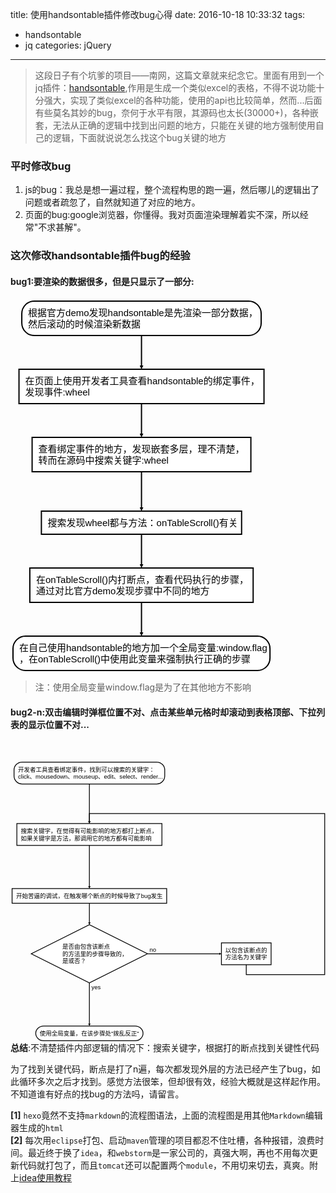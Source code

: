 title: 使用handsontable插件修改bug心得
date: 2016-10-18 10:33:32
tags: 
- handsontable
- jq
categories: jQuery
---
>这段日子有个坑爹的项目——南网，这篇文章就来纪念它。里面有用到一个jq插件：[handsontable](https://handsontable.com/),作用是生成一个类似excel的表格，不得不说功能十分强大，实现了类似excel的各种功能，使用的api也比较简单，然而...后面有些莫名其妙的bug，奈何于水平有限，其源码也太长(30000+)，各种嵌套，无法从正确的逻辑中找到出问题的地方，只能在关键的地方强制使用自己的逻辑，下面就说说怎么找这个bug关键的地方

### 平时修改bug
1. js的bug：我总是想一遍过程，整个流程构思的跑一遍，然后哪儿的逻辑出了问题或者疏忽了，自然就知道了对应的地方。
2. 页面的bug:google浏览器，你懂得。我对页面渲染理解着实不深，所以经常"不求甚解"。  

### 这次修改handsontable插件bug的经验
#### bug1:要渲染的数据很多，但是只显示了一部分:  
<svg height="597" version="1.1" width="417.171875" xmlns="http://www.w3.org/2000/svg" style="overflow: hidden; position: relative;" viewBox="0 0 417.171875 597" preserveAspectRatio="xMidYMid meet"><desc style="-webkit-tap-highlight-color: rgba(0, 0, 0, 0);">Created with Raphaël 2.1.2</desc><defs style="-webkit-tap-highlight-color: rgba(0, 0, 0, 0);"><path stroke-linecap="round" d="M5,0 0,2.5 5,5z" id="raphael-marker-block-obj27" style="-webkit-tap-highlight-color: rgba(0, 0, 0, 0);"></path><marker id="raphael-marker-endblock33-obj28" markerHeight="3" markerWidth="3" orient="auto" refX="1.5" refY="1.5" style="-webkit-tap-highlight-color: rgba(0, 0, 0, 0);"><use xmlns:xlink="http://www.w3.org/1999/xlink" xlink:href="#raphael-marker-block-obj27" transform="rotate(180 1.5 1.5) scale(0.6,0.6)" stroke-width="1.6667" fill="black" stroke="none" style="-webkit-tap-highlight-color: rgba(0, 0, 0, 0);"></use></marker></defs><rect x="0" y="0" width="383" height="55" r="20" rx="20" ry="20" fill="#ffffff" stroke="#000000" style="-webkit-tap-highlight-color: rgba(0, 0, 0, 0);" stroke-width="2" class="flowchart" id="st" transform="matrix(1,0,0,1,18.0859,4)"></rect><text x="10" y="27.5" text-anchor="start" font="10px &quot;Arial&quot;" stroke="none" fill="#000000" style="-webkit-tap-highlight-color: rgba(0, 0, 0, 0); text-anchor: start; font-style: normal; font-variant: normal; font-weight: normal; font-stretch: normal; font-size: 15px; line-height: normal; font-family: Arial;" id="stt" class="flowchartt" font-size="15px" transform="matrix(1,0,0,1,18.0859,4)" stroke-width="1"><tspan style="-webkit-tap-highlight-color: rgba(0, 0, 0, 0);" dy="-3.5">根据官方demo发现handsontable是先渲染一部分数据，</tspan><tspan dy="18" x="10" style="-webkit-tap-highlight-color: rgba(0, 0, 0, 0);">然后滚动的时候渲染新数据</tspan></text><rect x="0" y="0" width="392" height="55" r="0" rx="0" ry="0" fill="#ffffff" stroke="#000000" style="-webkit-tap-highlight-color: rgba(0, 0, 0, 0);" stroke-width="2" class="flowchart" id="op1" transform="matrix(1,0,0,1,13.5859,113)"></rect><text x="10" y="27.5" text-anchor="start" font="10px &quot;Arial&quot;" stroke="none" fill="#000000" style="-webkit-tap-highlight-color: rgba(0, 0, 0, 0); text-anchor: start; font-style: normal; font-variant: normal; font-weight: normal; font-stretch: normal; font-size: 15px; line-height: normal; font-family: Arial;" id="op1t" class="flowchartt" font-size="15px" transform="matrix(1,0,0,1,13.5859,113)" stroke-width="1"><tspan style="-webkit-tap-highlight-color: rgba(0, 0, 0, 0);" dy="-3.5">在页面上使用开发者工具查看handsontable的绑定事件，</tspan><tspan dy="18" x="10" style="-webkit-tap-highlight-color: rgba(0, 0, 0, 0);">发现事件:wheel</tspan></text><rect x="0" y="0" width="350" height="55" r="0" rx="0" ry="0" fill="#ffffff" stroke="#000000" style="-webkit-tap-highlight-color: rgba(0, 0, 0, 0);" stroke-width="2" class="flowchart" id="op2" transform="matrix(1,0,0,1,34.5859,222)"></rect><text x="10" y="27.5" text-anchor="start" font="10px &quot;Arial&quot;" stroke="none" fill="#000000" style="-webkit-tap-highlight-color: rgba(0, 0, 0, 0); text-anchor: start; font-style: normal; font-variant: normal; font-weight: normal; font-stretch: normal; font-size: 15px; line-height: normal; font-family: Arial;" id="op2t" class="flowchartt" font-size="15px" transform="matrix(1,0,0,1,34.5859,222)" stroke-width="1"><tspan style="-webkit-tap-highlight-color: rgba(0, 0, 0, 0);" dy="-3.5">查看绑定事件的地方，发现嵌套多层，理不清楚，</tspan><tspan dy="18" x="10" style="-webkit-tap-highlight-color: rgba(0, 0, 0, 0);">转而在源码中搜索关键字:wheel</tspan></text><rect x="0" y="0" width="320.328125" height="37" r="0" rx="0" ry="0" fill="#ffffff" stroke="#000000" style="-webkit-tap-highlight-color: rgba(0, 0, 0, 0);" stroke-width="2" class="flowchart" id="op3" transform="matrix(1,0,0,1,49.4219,340)"></rect><text x="10" y="18.5" text-anchor="start" font="10px &quot;Arial&quot;" stroke="none" fill="#000000" style="-webkit-tap-highlight-color: rgba(0, 0, 0, 0); text-anchor: start; font-style: normal; font-variant: normal; font-weight: normal; font-stretch: normal; font-size: 15px; line-height: normal; font-family: Arial;" id="op3t" class="flowchartt" font-size="15px" transform="matrix(1,0,0,1,49.4219,340)" stroke-width="1"><tspan style="-webkit-tap-highlight-color: rgba(0, 0, 0, 0);" dy="5.5">搜索发现wheel都与方法：onTableScroll()有关</tspan></text><rect x="0" y="0" width="357.328125" height="55" r="0" rx="0" ry="0" fill="#ffffff" stroke="#000000" style="-webkit-tap-highlight-color: rgba(0, 0, 0, 0);" stroke-width="2" class="flowchart" id="op4" transform="matrix(1,0,0,1,30.9219,431)"></rect><text x="10" y="27.5" text-anchor="start" font="10px &quot;Arial&quot;" stroke="none" fill="#000000" style="-webkit-tap-highlight-color: rgba(0, 0, 0, 0); text-anchor: start; font-style: normal; font-variant: normal; font-weight: normal; font-stretch: normal; font-size: 15px; line-height: normal; font-family: Arial;" id="op4t" class="flowchartt" font-size="15px" transform="matrix(1,0,0,1,30.9219,431)" stroke-width="1"><tspan style="-webkit-tap-highlight-color: rgba(0, 0, 0, 0);" dy="-3.5">在onTableScroll()内打断点，查看代码执行的步骤，</tspan><tspan dy="18" x="10" style="-webkit-tap-highlight-color: rgba(0, 0, 0, 0);">通过对比官方demo发现步骤中不同的地方</tspan></text><rect x="0" y="0" width="411.171875" height="55" r="20" rx="20" ry="20" fill="#ffffff" stroke="#000000" style="-webkit-tap-highlight-color: rgba(0, 0, 0, 0);" stroke-width="2" class="flowchart" id="end" transform="matrix(1,0,0,1,4,540)"></rect><text x="10" y="27.5" text-anchor="start" font="10px &quot;Arial&quot;" stroke="none" fill="#000000" style="-webkit-tap-highlight-color: rgba(0, 0, 0, 0); text-anchor: start; font-style: normal; font-variant: normal; font-weight: normal; font-stretch: normal; font-size: 15px; line-height: normal; font-family: Arial;" id="endt" class="flowchartt" font-size="15px" transform="matrix(1,0,0,1,4,540)" stroke-width="1"><tspan style="-webkit-tap-highlight-color: rgba(0, 0, 0, 0);" dy="-3.5">在自己使用handsontable的地方加一个全局变量:window.flag</tspan><tspan dy="18" x="10" style="-webkit-tap-highlight-color: rgba(0, 0, 0, 0);">，在onTableScroll()中使用此变量来强制执行正确的步骤</tspan><tspan dy="18" x="10" style="-webkit-tap-highlight-color: rgba(0, 0, 0, 0);"></tspan></text><path fill="none" stroke="#000000" d="M209.5859375,59C209.5859375,59,209.5859375,98.65409994125366,209.5859375,110.00043908460066" stroke-width="2" marker-end="url(#raphael-marker-endblock33-obj28)" style="-webkit-tap-highlight-color: rgba(0, 0, 0, 0);"></path><path fill="none" stroke="#000000" d="M209.5859375,168C209.5859375,168,209.5859375,207.65409994125366,209.5859375,219.00043908460066" stroke-width="2" marker-end="url(#raphael-marker-endblock33-obj28)" style="-webkit-tap-highlight-color: rgba(0, 0, 0, 0);"></path><path fill="none" stroke="#000000" d="M209.5859375,277C209.5859375,277,209.5859375,324.48365688323975,209.5859375,337.0037617255002" stroke-width="2" marker-end="url(#raphael-marker-endblock33-obj28)" style="-webkit-tap-highlight-color: rgba(0, 0, 0, 0);"></path><path fill="none" stroke="#000000" d="M209.5859375,377C209.5859375,377,209.5859375,416.65409994125366,209.5859375,428.00043908460066" stroke-width="2" marker-end="url(#raphael-marker-endblock33-obj28)" style="-webkit-tap-highlight-color: rgba(0, 0, 0, 0);"></path><path fill="none" stroke="#000000" d="M209.5859375,486C209.5859375,486,209.5859375,525.6540999412537,209.5859375,537.0004390846007" stroke-width="2" marker-end="url(#raphael-marker-endblock33-obj28)" style="-webkit-tap-highlight-color: rgba(0, 0, 0, 0);"></path></svg>

> 注：使用全局变量window.flag是为了在其他地方不影响

<!-- more -->

#### bug2-n:双击编辑时弹框位置不对、点击某些单元格时却滚动到表格顶部、下拉列表的显示位置不对...
<svg height="752.75" version="1.1" width="792.625" xmlns="http://www.w3.org/2000/svg" style="overflow: hidden; position: relative;" viewBox="0 0 792.625 752.75" preserveAspectRatio="xMidYMid meet"><desc style="-webkit-tap-highlight-color: rgba(0, 0, 0, 0);">Created with Raphaël 2.1.2</desc><defs style="-webkit-tap-highlight-color: rgba(0, 0, 0, 0);"><path stroke-linecap="round" d="M5,0 0,2.5 5,5z" id="raphael-marker-block-obj65" style="-webkit-tap-highlight-color: rgba(0, 0, 0, 0);"></path><marker id="raphael-marker-endblock33-obj66" markerHeight="3" markerWidth="3" orient="auto" refX="1.5" refY="1.5" style="-webkit-tap-highlight-color: rgba(0, 0, 0, 0);"><use xmlns:xlink="http://www.w3.org/1999/xlink" xlink:href="#raphael-marker-block-obj65" transform="rotate(180 1.5 1.5) scale(0.6,0.6)" stroke-width="1.6667" fill="black" stroke="none" style="-webkit-tap-highlight-color: rgba(0, 0, 0, 0);"></use></marker></defs><rect x="0" y="0" width="379.171875" height="55" r="20" rx="20" ry="20" fill="#ffffff" stroke="#000000" style="-webkit-tap-highlight-color: rgba(0, 0, 0, 0);" stroke-width="2" class="flowchart" id="st" transform="matrix(1,0,0,1,8.9141,49.625)"></rect><text x="10" y="27.5" text-anchor="start" font="10px &quot;Arial&quot;" stroke="none" fill="#000000" style="-webkit-tap-highlight-color: rgba(0, 0, 0, 0); text-anchor: start; font-style: normal; font-variant: normal; font-weight: normal; font-stretch: normal; font-size: 15px; line-height: normal; font-family: Arial;" id="stt" class="flowchartt" font-size="15px" transform="matrix(1,0,0,1,8.9141,49.625)" stroke-width="1"><tspan style="-webkit-tap-highlight-color: rgba(0, 0, 0, 0);" dy="-3.5">开发者工具查看绑定事件，找到可以搜索的关键字：</tspan><tspan dy="18" x="10" style="-webkit-tap-highlight-color: rgba(0, 0, 0, 0);">click、mousedown、mouseup、edit、select、render...</tspan></text><rect x="0" y="0" width="365" height="55" r="0" rx="0" ry="0" fill="#ffffff" stroke="#000000" style="-webkit-tap-highlight-color: rgba(0, 0, 0, 0);" stroke-width="2" class="flowchart" id="op1" transform="matrix(1,0,0,1,16,204.25)"></rect><text x="10" y="27.5" text-anchor="start" font="10px &quot;Arial&quot;" stroke="none" fill="#000000" style="-webkit-tap-highlight-color: rgba(0, 0, 0, 0); text-anchor: start; font-style: normal; font-variant: normal; font-weight: normal; font-stretch: normal; font-size: 15px; line-height: normal; font-family: Arial;" id="op1t" class="flowchartt" font-size="15px" transform="matrix(1,0,0,1,16,204.25)" stroke-width="1"><tspan style="-webkit-tap-highlight-color: rgba(0, 0, 0, 0);" dy="-3.5">搜索关键字，在觉得有可能影响的地方都打上断点，</tspan><tspan dy="18" x="10" style="-webkit-tap-highlight-color: rgba(0, 0, 0, 0);">如果关键字是方法，那调用它的地方都有可能影响</tspan></text><rect x="0" y="0" width="389" height="37" r="0" rx="0" ry="0" fill="#ffffff" stroke="#000000" style="-webkit-tap-highlight-color: rgba(0, 0, 0, 0);" stroke-width="2" class="flowchart" id="op2" transform="matrix(1,0,0,1,4,367.875)"></rect><text x="10" y="18.5" text-anchor="start" font="10px &quot;Arial&quot;" stroke="none" fill="#000000" style="-webkit-tap-highlight-color: rgba(0, 0, 0, 0); text-anchor: start; font-style: normal; font-variant: normal; font-weight: normal; font-stretch: normal; font-size: 15px; line-height: normal; font-family: Arial;" id="op2t" class="flowchartt" font-size="15px" transform="matrix(1,0,0,1,4,367.875)" stroke-width="1"><tspan style="-webkit-tap-highlight-color: rgba(0, 0, 0, 0);" dy="5.5">开始苦逼的调试，在触发哪个断点的时候导致了bug发生</tspan></text><path fill="#ffffff" stroke="#000000" d="M73.125,36.5625L0,73.125L146.25,146.25L292.5,73.125L146.25,0L0,73.125" stroke-width="2" id="cond" class="flowchart" style="-webkit-tap-highlight-color: rgba(0, 0, 0, 0);" transform="matrix(1,0,0,1,52.25,458.875)"></path><text x="78.125" y="73.125" text-anchor="start" font="10px &quot;Arial&quot;" stroke="none" fill="#000000" style="-webkit-tap-highlight-color: rgba(0, 0, 0, 0); text-anchor: start; font-style: normal; font-variant: normal; font-weight: normal; font-stretch: normal; font-size: 15px; line-height: normal; font-family: Arial;" id="condt" class="flowchartt" font-size="15px" transform="matrix(1,0,0,1,52.25,458.875)" stroke-width="1"><tspan style="-webkit-tap-highlight-color: rgba(0, 0, 0, 0);" dy="-12.5">是否由包含该断点</tspan><tspan dy="18" x="78.125" style="-webkit-tap-highlight-color: rgba(0, 0, 0, 0);">的方法里的步骤导致的，</tspan><tspan dy="18" x="78.125" style="-webkit-tap-highlight-color: rgba(0, 0, 0, 0);">是或否？</tspan></text><rect x="0" y="0" width="270" height="37" r="20" rx="20" ry="20" fill="#ffffff" stroke="#000000" style="-webkit-tap-highlight-color: rgba(0, 0, 0, 0);" stroke-width="2" class="flowchart" id="e" transform="matrix(1,0,0,1,63.5,713.75)"></rect><text x="10" y="18.5" text-anchor="start" font="10px &quot;Arial&quot;" stroke="none" fill="#000000" style="-webkit-tap-highlight-color: rgba(0, 0, 0, 0); text-anchor: start; font-style: normal; font-variant: normal; font-weight: normal; font-stretch: normal; font-size: 15px; line-height: normal; font-family: Arial;" id="et" class="flowchartt" font-size="15px" transform="matrix(1,0,0,1,63.5,713.75)" stroke-width="1"><tspan style="-webkit-tap-highlight-color: rgba(0, 0, 0, 0);" dy="5.5">使用全局变量，在该步骤处"拨乱反正"</tspan><tspan dy="18" x="10" style="-webkit-tap-highlight-color: rgba(0, 0, 0, 0);"></tspan></text><rect x="0" y="0" width="125" height="55" r="0" rx="0" ry="0" fill="#ffffff" stroke="#000000" style="-webkit-tap-highlight-color: rgba(0, 0, 0, 0);" stroke-width="2" class="flowchart" id="op3" transform="matrix(1,0,0,1,530.75,504.5)"></rect><text x="10" y="27.5" text-anchor="start" font="10px &quot;Arial&quot;" stroke="none" fill="#000000" style="-webkit-tap-highlight-color: rgba(0, 0, 0, 0); text-anchor: start; font-style: normal; font-variant: normal; font-weight: normal; font-stretch: normal; font-size: 15px; line-height: normal; font-family: Arial;" id="op3t" class="flowchartt" font-size="15px" transform="matrix(1,0,0,1,530.75,504.5)" stroke-width="1"><tspan style="-webkit-tap-highlight-color: rgba(0, 0, 0, 0);" dy="-3.5">以包含该断点的</tspan><tspan dy="18" x="10" style="-webkit-tap-highlight-color: rgba(0, 0, 0, 0);">方法名为关键字</tspan></text><path fill="none" stroke="#000000" d="M198.5,104.625C198.5,104.625,198.5,184.60484662652016,198.5,201.24127956738812" stroke-width="2" marker-end="url(#raphael-marker-endblock33-obj66)" style="-webkit-tap-highlight-color: rgba(0, 0, 0, 0);"></path><path fill="none" stroke="#000000" d="M198.5,259.25C198.5,259.25,198.5,347.3604063168168,198.5,364.8706286659108" stroke-width="2" marker-end="url(#raphael-marker-endblock33-obj66)" style="-webkit-tap-highlight-color: rgba(0, 0, 0, 0);"></path><path fill="none" stroke="#000000" d="M198.5,404.875C198.5,404.875,198.5,444.52909994125366,198.5,455.87543908460066" stroke-width="2" marker-end="url(#raphael-marker-endblock33-obj66)" style="-webkit-tap-highlight-color: rgba(0, 0, 0, 0);"></path><path fill="none" stroke="#000000" d="M198.5,605.125C198.5,605.125,198.5,693.2354063168168,198.5,710.7456286659108" stroke-width="2" marker-end="url(#raphael-marker-endblock33-obj66)" style="-webkit-tap-highlight-color: rgba(0, 0, 0, 0);"></path><text x="203.5" y="615.125" text-anchor="start" font="10px &quot;Arial&quot;" stroke="none" fill="#000000" style="-webkit-tap-highlight-color: rgba(0, 0, 0, 0); text-anchor: start; font-style: normal; font-variant: normal; font-weight: normal; font-stretch: normal; font-size: 15px; line-height: normal; font-family: Arial;" font-size="15px" stroke-width="1"><tspan style="-webkit-tap-highlight-color: rgba(0, 0, 0, 0);" dy="5.5">yes</tspan></text><path fill="none" stroke="#000000" d="M344.75,532C344.75,532,503.8290500640869,532,527.7530478276312,532" stroke-width="2" marker-end="url(#raphael-marker-endblock33-obj66)" style="-webkit-tap-highlight-color: rgba(0, 0, 0, 0);"></path><text x="349.75" y="522" text-anchor="start" font="10px &quot;Arial&quot;" stroke="none" fill="#000000" style="-webkit-tap-highlight-color: rgba(0, 0, 0, 0); text-anchor: start; font-style: normal; font-variant: normal; font-weight: normal; font-stretch: normal; font-size: 15px; line-height: normal; font-family: Arial;" font-size="15px" stroke-width="1"><tspan style="-webkit-tap-highlight-color: rgba(0, 0, 0, 0);" dy="5.5">no</tspan></text><path fill="none" stroke="#000000" d="M593.25,559.5C593.25,559.5,593.25,584.5,593.25,584.5C593.25,584.5,790.625,584.5,790.625,584.5C790.625,584.5,790.625,179.25,790.625,179.25C790.625,179.25,198.5,179.25,198.5,179.25C198.5,179.25,198.5,194.62344455718994,198.5,201.25924777425826" stroke-width="2" marker-end="url(#raphael-marker-endblock33-obj66)" style="-webkit-tap-highlight-color: rgba(0, 0, 0, 0);"></path></svg>  
**总结**:不清楚插件内部逻辑的情况下：搜索关键字，根据打的断点找到关键性代码  

为了找到关键代码，断点是打了n遍，每次都发现外层的方法已经产生了bug，如此循环多次之后才找到。感觉方法很笨，但却很有效，经验大概就是这样起作用。不知道谁有好点的找bug的方法吗，请留言。

**[1]** `hexo`竟然不支持`markdown`的流程图语法，上面的流程图是用其他`Markdown`编辑器生成的`html`  
**[2]** 每次用`eclipse`打包、启动`maven`管理的项目都忍不住吐槽，各种报错，浪费时间。最近终于换了`idea`，和`webstorm`是一家公司的，真强大啊，再也不用每次更新代码就打包了，而且`tomcat`还可以配置两个`module`，不用切来切去，真爽。附上[idea使用教程]()


